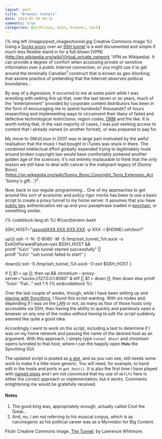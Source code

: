 ```yaml
---
layout: post
title: "Browser tunnels"
date: 2014-05-30 09:32
comments: true
categories: [archlinux, bash, browser, hack] 
---
```

{% img left /images/post_images/tunnel.jpg Creative Commons image %}
Using a 
[Socks proxy](http://en.wikipedia.org/wiki/SOCKS 'Wikipedia article') over an 
[SSH tunnel](http://en.wikipedia.org/wiki/Tunneling_protocol#Secure_shell_tunneling 'Wikipedia entry') 
is a well documented and simple if much less flexible stand in for a full-blown
[VPN](http://en.wikipedia.org/wiki/Virtual_private_network 'VPN on Wikipedia). It
can provide a degree of comfort when accessing private or sensitive information
over a public Internet connection, or you might use it to get around the
terminally Canutian<sup>1</sup> construct that is known as geo-blocking; that
asinine practice of pretending that the Internet observes political boundaries…

By way of a digression, it occurred to me at some point while I was wrestling
with setting this up that, over the last seven or so years, much of the
“entertainment” provided by corporate content distributors has been in the form
of encouraging me to spend hundreds? thousands? of hours researching and
implementing ways to circumvent their litany of failed and defective 
technological restrictions: region codes, 
[DRM](http://www.defectivebydesign.org/what_is_drm_digital_restrictions_management 'Defective by Design')
and the like. It is worth noting that, in the vast majority of cases, I was
just seeking access to content that I already owned (in another format), or was
prepared to pay for.

My move to GNU/Linux in 2007 was in large part motivated by the awful
realisation that the music I had bought in iTunes was stuck in there. The
combined intellectual effort globally expended trying to legitimately route
around broken copyright law would have comfortably powered another golden age
of the sciences; it's not entirely implausible to think that the only reason we
still have to deal with cancer is the malignant legacy of
[Sonny Bono](https://en.wikipedia.org/wiki/Sonny_Bono_Copyright_Term_Extension_Act 'Sonny's gift…')<sup>2</sup>.

Now, back to our regular programming… One of my approaches to get around this
sort of economic and policy rigor mortis has been to use a basic script to
create a proxy tunnel to my home server. It assumes that you have 
[public key](http://en.wikipedia.org/wiki/Public-key_cryptography 'Wikipedia, again') 
authentication set up and your passphrase loaded in 
[keychain](https://wiki.archlinux.org/index.php/SSH_Keys#Keychain 'Arch wiki, for a change'), 
or something similar. 

{% codeblock lang:sh %}
#!/usr/bin/env bash

SSH_HOST="jason@XXX.XXX.XXX.XXX -p XXX -i $HOME/.ssh/box1"

up(){
    ssh -f -N -D 8080 -M -S /tmp/ssh_tunnel_%h.sock -o ExitOnForwardFailure=yes $SSH_HOST && \
    printf '%s\n' "ssh tunnel started successfully" || \
    printf '%s\n' "ssh tunnel failed to start"
}

down(){
    ssh -S /tmp/ssh_tunnel_%h.sock -O exit $SSH_HOST
}

if [[ $1 = up ]]; then
    up && chromium --proxy-server="socks://127.0.0.1:8080" &
elif [[ $1 = down ]]; then
    down
else
    printf '%s\n' "Fail…"
    exit 1
fi
{% endcodeblock %}

Over the last couple of weeks, though, while I have been setting up and 
[playing with Syncthing](http://jasonwryan.com/blog/2014/05/10/syncthing/ 'Post on Syncthing'),
I found this script wanting. With six nodes and, depending if I was on the 
<acronym title="Local Area Network">LAN</acronym> or not, as many as four of those
hosts only accessible via SSH, then having the ability to quickly and painlessly
open a browser on any one of the nodes *without having to edit the script*
suddenly seemed like quite a good idea.

Accordingly I went to work on the script, including a test to determine if I
was on my home network and passing the name of the desired host as an 
argument. With this approach, I simply type `tunnel $host` and chromium
opens tunneled to that host, where I can the happily open 
<strike>Hulu</strike> the Syncthing GUI.

The updated script is posted as 
[a gist](https://gist.github.com/jasonwryan/715a4f3fcb55e995de0d 'On Github'), 
and as you can see, still needs some work to make it a little more generic.
You will need, for example, to hand edit in the hosts and ports in 
`get_host()`. It is also the first time I have played with 
[named pipes](http://mywiki.wooledge.org/BashGuide/InputAndOutput#Pipes 'Wooledge wiki')
and I am not convinced that my use of `mkfifo` here is either the correct
approach or implementation; but it works. Comments enlightening me would
be gratefully received.

#### Notes
1. The good king was, appropriately enough, actually called Cnut the Great…
2. And, no, I am not referring to his musical corpus, which is as carcinogenic as his 
political career was as a Myrmidon for Big Content.

Flickr Creative Commons image, [The Tunnel](https://www.flickr.com/photos/lawrence_evil/113733779/),
by Lawrence Whitmore.

